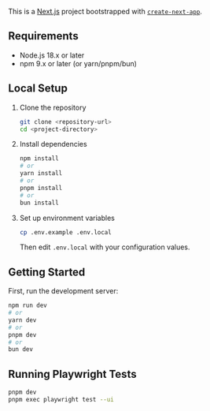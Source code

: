This is a [Next.js](https://nextjs.org) project bootstrapped with [`create-next-app`](https://nextjs.org/docs/app/api-reference/cli/create-next-app).

## Requirements

- Node.js 18.x or later
- npm 9.x or later (or yarn/pnpm/bun)

## Local Setup

1. Clone the repository

   ```bash
   git clone <repository-url>
   cd <project-directory>
   ```

2. Install dependencies

   ```bash
   npm install
   # or
   yarn install
   # or
   pnpm install
   # or
   bun install
   ```

3. Set up environment variables
   ```bash
   cp .env.example .env.local
   ```
   Then edit `.env.local` with your configuration values.

## Getting Started

First, run the development server:

```bash
npm run dev
# or
yarn dev
# or
pnpm dev
# or
bun dev
```

## Running Playwright Tests

```bash
pnpm dev
pnpm exec playwright test --ui
```
